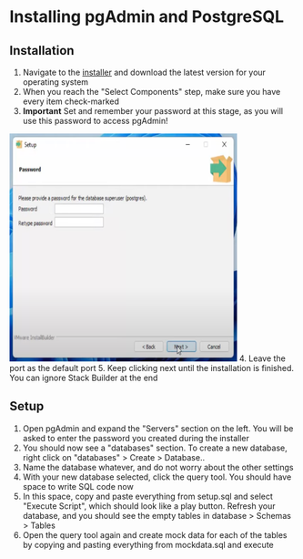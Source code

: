 # Installing pgAdmin and PostgreSQL

## Installation
1. Navigate to the [installer](https://www.enterprisedb.com/downloads/postgres-postgresql-downloads) and download the latest version for your operating system
2. When you reach the "Select Components" step, make sure you have every item check-marked
3. **Important** Set and remember your password at this stage, as you will use this password to access pgAdmin!  
<img src="./postgres-password.png" alt="Installer Password Step" height="400" width="400">
4. Leave the port as the default port
5. Keep clicking next until the installation is finished. You can ignore Stack Builder at the end

## Setup
1. Open pgAdmin and expand the "Servers" section on the left. You will be asked to enter the password you created during the installer
2. You should now see a "databases" section. To create a new database, right click on "databases" > Create > Database..
3. Name the database whatever, and do not worry about the other settings
4. With your new database selected, click the query tool. You should have space to write SQL code now
5. In this space, copy and paste everything from setup.sql and select "Execute Script", which should look like a play button. Refresh your database, and you should see the empty tables in database > Schemas > Tables
6. Open the query tool again and create mock data for each of the tables by copying and pasting everything from mockdata.sql and execute

